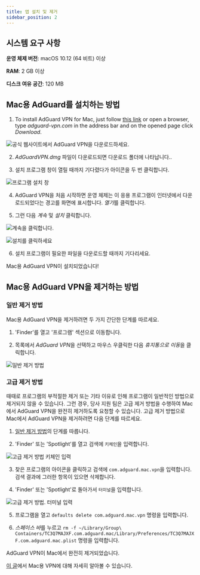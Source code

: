 ```yaml
---
title: 앱 설치 및 제거
sidebar_position: 2
---
```


## 시스템 요구 사항

**운영 체제 버전**: macOS 10.12 (64 비트) 이상

**RAM**: 2 GB 이상

**디스크 여유 공간**: 120 MB


## Mac용 AdGuard를 설치하는 방법

1. To install AdGuard VPN for Mac, just follow [this link](https://agrd.io/mac_vpn) or open a browser, type *adguard-vpn.com* in the address bar and on the opened page click *Download*.

![공식 웹사이트에서 AdGuard VPN을 다운로드하세요.](https://cdn.adguard.com/public/Adguard/kb/vpn-install/mac-install-en.png)

2. *AdGuardVPN.dmg* 파일이 다운로드되면 다운로드 폴더에 나타납니다..

3. 설치 프로그램 창이 열릴 때까지 기다렸다가 아이콘을 두 번 클릭합니다.

![프로그램 설치 창](https://cdn.adguard.com/public/Adguard/kb/vpn-install/mac-install-ru-1.png)

4. AdGuard VPN을 처음 시작하면 운영 체제는 이 응용 프로그램이 인터넷에서 다운로드되었다는 경고를 화면에 표시합니다. *열기*를 클릭합니다.

5. 그런 다음 *계속* 및 *설치* 클릭합니다.

![계속을 클릭합니다.](https://cdn.adguard.com/public/Adguard/kb/vpn-install/mac-install-2-en.png)

![설치를 클릭하세요](https://cdn.adguard.com/public/Adguard/kb/vpn-install/mac-install-3-en.png)

6. 설치 프로그램이 필요한 파일을 다운로드할 때까지 기다리세요.

Mac용 AdGuard VPN이 설치되었습니다!


## Mac용 AdGuard VPN을 제거하는 방법

### 일반 제거 방법

Mac용 AdGuard VPN을 제거하려면 두 가지 간단한 단계를 따르세요.

1. 'Finder'를 열고 '프로그램' 섹션으로 이동합니다.

2. 목록에서 *AdGuard VPN*을 선택하고 마우스 우클릭한 다음 *휴지통으로 이동*을 클릭합니다.

![일반 제거 방법](https://cdn.adguard.com/public/Adguard/kb/vpn-install/mac-uninstall-1-en.png)


### 고급 제거 방법

때때로 프로그램의 부적절한 제거 또는 기타 이유로 인해 프로그램이 일반적인 방법으로 제거되지 않을 수 있습니다. 그런 경우, 당사 지원 팀은 고급 제거 방법을 수행하여 Mac에서 AdGuard VPN을 완전히 제거하도록 요청할 수 있습니다. 고급 제거 방법으로 Mac에서 AdGuard VPN을 제거하려면 다음 단계를 따르세요.

1. [일반 제거 방법](#how-to-uninstall-adguard-vpn-for-mac)의 단계를 따릅니다.

2. 'Finder' 또는 'Spotlight'를 열고 검색에 `키체인`을 입력합니다.

![고급 제거 방법 키체인 입력](https://cdn.adguard.com/public/Adguard/kb/vpn-install/mac-key-chain-en.png)

3. 찾은 프로그램의 아이콘을 클릭하고 검색에 `com.adguard.mac.vpn`을 입력합니다. 검색 결과에 그러한 항목이 있으면 삭제합니다.

4. 'Finder' 또는 'Spotlight'로 돌아가서 `터미널`을 입력합니다.

![고급 제거 방법. 터미널 입력](https://cdn.adguard.com/public/Adguard/kb/vpn-install/mac-terminal-en.png)

5. 프로그램을 열고 `defaults delete com.adguard.mac.vpn` 명령을 입력합니다.

6. *스페이스 바*를 누르고 `rm -f ~/Library/Group\ Containers/TC3Q7MAJXF.com.adguard.mac/Library/Preferences/TC3Q7MAJXF.com.adguard.mac.plist` 명령을 입력합니다.

AdGuard VPN이 Mac에서 완전히 제거되었습니다.

[이 글](/adguard-vpn-for-mac/overview.md)에서 Mac용 VPN에 대해 자세히 알아볼 수 있습니다.
